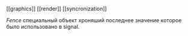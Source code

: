[[graphics]] [[render]] [[syncronization]]

*Fence* специальный объект хроняший последнее значение которое было использовано в signal.
